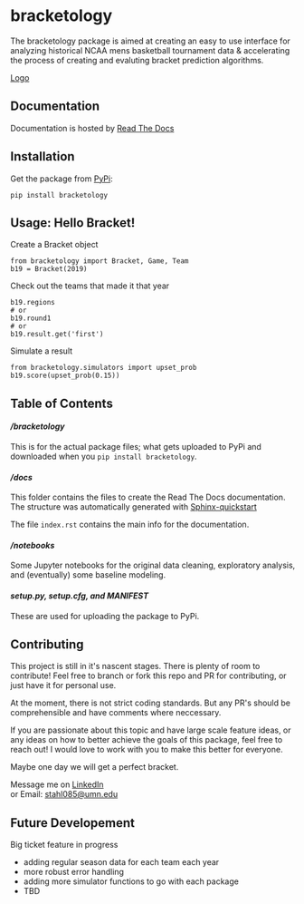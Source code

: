 # bracketology
The bracketology package is aimed at creating an easy to use interface for 
analyzing historical NCAA mens basketball tournament data & accelerating the
process of creating and evaluting bracket prediction algorithms.

[Logo](docs/_static/bracketology_logo.png)

## Documentation

Documentation is hosted by [Read The Docs](https://bracketology.readthedocs.io/en/latest/#)

## Installation

Get the package from [PyPi](https://pypi.org/project/bracketology/#):
```
pip install bracketology
```

## Usage: Hello Bracket!
Create a Bracket object
```
from bracketology import Bracket, Game, Team
b19 = Bracket(2019)
```

Check out the teams that made it that year
```
b19.regions
# or
b19.round1
# or
b19.result.get('first')
```

Simulate a result
```
from bracketology.simulators import upset_prob
b19.score(upset_prob(0.15))
```

## Table of Contents

#### _/bracketology_
This is for the actual package files; what gets uploaded to PyPi 
and downloaded when you `pip install bracketology`.

#### _/docs_
This folder contains the files to create the Read The Docs documentation.
The structure was automatically generated with [Sphinx-quickstart](https://docs.readthedocs.io/en/stable/intro/getting-started-with-sphinx.html)    

The file `index.rst` contains the main info for the documentation.

#### _/notebooks_
Some Jupyter notebooks for the original data cleaning, exploratory analysis,
and (eventually) some baseline modeling. 

#### _setup.py, setup.cfg, and MANIFEST_
These are used for uploading the package to PyPi.


## Contributing
This project is still in it's nascent stages. There is plenty of room to contribute! 
Feel free to branch or fork this repo and PR for contributing, or just have it for personal use.

At the moment, there is not strict coding standards. But any PR's should be
comprehensible and have comments where neccessary.

If you are passionate about this topic and have large scale feature ideas, 
or any ideas on how to better achieve the goals of this package, feel free to reach out! 
I would love to work with you to make this better for everyone.     

Maybe one day we will get a perfect bracket.

Message me on [LinkedIn](https://www.linkedin.com/in/kyle-stahl-mn/)     
or Email: stahl085@umn.edu

## Future Developement
Big ticket feature in progress
 - adding regular season data for each team each year
 - more robust error handling
 - adding more simulator functions to go with each package
 - TBD





